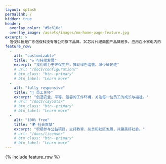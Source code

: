 ```yaml
---
layout: splash
permalink: /
hidden: true
header:
  overlay_color: "#5e616c"
  overlay_image: /assets/images/mm-home-page-feature.jpg
excerpt: >
  信俊科技是广东信俊科技有限公司旗下品牌。IC芯片代理商国产品牌居多，应用在小家电内的电子板上的元器件。<br />
feature_row:
  - 
    alt: "customizable"
    title: "♻️ 可持续发展"
    excerpt: "我们致力于环保生产，推动绿色运营，减少碳足迹"
    # url: "/docs/configuration/"
    # btn_class: "btn--primary"
    # btn_label: "Learn more"
  - 
    alt: "fully responsive"
    title: "🤝 员工关怀"
    excerpt: "创造安全、平等、包容的工作环境，关注每一位员工的成长与福祉。"
    # url: "/docs/layouts/"
    # btn_class: "btn--primary"
    # btn_label: "Learn more"
  - 
    alt: "100% free"
    title: "🌍 社会贡献"
    excerpt: "积极参与公益项目，支持教育、扶贫和社区发展，共建美好社会。"
    # url: "/docs/license/"
    # btn_class: "btn--primary"
    # btn_label: "Learn more"      
---
```


{% include feature_row %}
